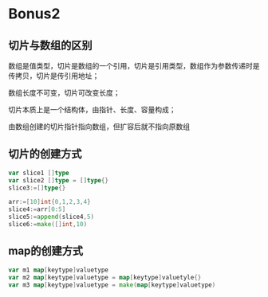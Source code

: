 # Bonus2

## 切片与数组的区别

数组是值类型，切片是数组的一个引用，切片是引用类型，数组作为参数传递时是传拷贝，切片是传引用地址；

数组长度不可变，切片可改变长度；

切片本质上是一个结构体，由指针、长度、容量构成；

由数组创建的切片指针指向数组，但扩容后就不指向原数组

## 切片的创建方式

```go
var slice1 []type
var slice2 []type = []type{}
slice3:=[]type{}
```

```go
arr:=[10]int{0,1,2,3,4}
slice4:=arr[0:5]
slice5:=append(slice4,5)
slice6:=make([]int,10)
```

## map的创建方式

```go
var m1 map[keytype]valuetype
var m2 map[keytype]valuetype = map[keytype]valuetyle{}
var m3 map[keytype]valuetype = make(map[keytype]valuetype)
```

